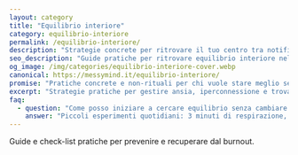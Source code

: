 ```yaml
---
layout: category
title: "Equilibrio interiore"
category: equilibrio-interiore
permalink: /equilibrio-interiore/
description: "Strategie concrete per ritrovare il tuo centro tra notifiche, ritardi e imprevisti: respirazione, journaling e pratiche semplici."
seo_description: "Guide pratiche per ritrovare equilibrio interiore nella vita quotidiana: tecniche rapide, esercizi e riflessioni senza retorica."
og_image: /img/categories/equilibrio-interiore-cover.webp
canonical: https://messymind.it/equilibrio-interiore/
promise: "Pratiche concrete e non-rituali per chi vuole stare meglio senza guru." 
excerpt: "Strategie pratiche per gestire ansia, iperconnessione e trovare spazio per respirare nella giornata."
faq:
  - question: "Come posso iniziare a cercare equilibrio senza cambiare tutta la vita?"
    answer: "Piccoli esperimenti quotidiani: 3 minuti di respirazione, check-in sensoriale, micro-rituali di disconnessione." 
---
```


Guide e check-list pratiche per prevenire e recuperare dal burnout.
